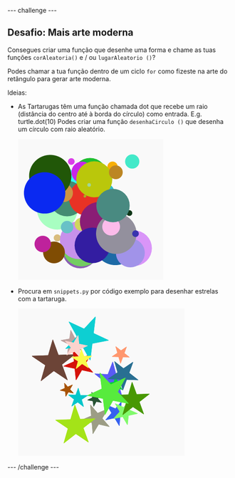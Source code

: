 \--- challenge \---

## Desafio: Mais arte moderna

Consegues criar uma função que desenhe uma forma e chame as tuas funções `corAleatoria()` e / ou `lugarAleatorio ()`?

Podes chamar a tua função dentro de um ciclo `for` como fizeste na arte do retângulo para gerar arte moderna.

Ideias:

- As Tartarugas têm uma função chamada dot que recebe um raio (distância do centro até à borda do círculo) como entrada. E.g. turtle.dot(10) Podes criar uma função ` desenhaCirculo () ` que desenha um círculo com raio aleatório.
    
    ![captura de ecrã](images/modern-circles.png)

- Procura em `snippets.py` por código exemplo para desenhar estrelas com a tartaruga.
    
    ![captura de ecrã](images/modern-stars.png)

\--- /challenge \---